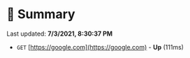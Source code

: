 # 📖 Summary
Last updated: **7/3/2021, 8:30:37 PM**

- `GET` [https://google.com](https://google.com) - **Up** (111ms)
